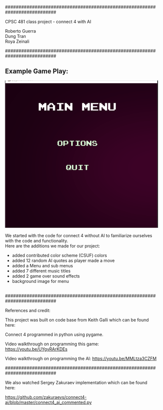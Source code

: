 ###########################################################################

CPSC 481 class project -  connect 4 with AI

Roberto Guerra<br>
Dung Tran<br>
Roya Zeinali<br>

###########################################################################

## Example Game Play:
<img src="game_play.gif" alt="connect 4">

We started with the code for connect 4 without AI to familiarize ourselves with the code and functionality.<br>
Here are the additions we made for our project:
 - added contributed color scheme (CSUF) colors
 - added 12 random AI quotes as player made a move 
 - added a Menu and sub menus
 - added 7 different music titles
 - added 2 game over sound effects
 - background image for menu<br><br>


###########################################################################

References and credit:

This project was built on code base from Keith Galli which can be found here:

Connect 4 programmed in python using pygame.

Video walkthrough on programming this game: https://youtu.be/UYgyRArKDEs

Video walkthrough on programming the AI: https://youtu.be/MMLtza3CZFM

###########################################################################

We also watched Sergey Zakuraev implementation which can be found here:

https://github.com/zakuraevs/connect4-ai/blob/master/connect4_ai_commented.py

